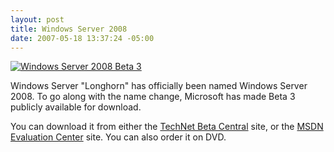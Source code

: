 ```yaml
---
layout: post
title: Windows Server 2008
date: 2007-05-18 13:37:24 -05:00
---
```


[![Windows Server 2008 Beta 3](http://www.microsoft.com/library/media/1033/windowsserver/longhorn/graphics/homepage/ItPro2008.gif)](http://www.microsoft.com/windowsserver2008/audsel.mspx)

Windows Server "Longhorn" has officially been named Windows Server 2008. To go along with the name change, Microsoft has made Beta 3 publicly available for download.

You can download it from either the [TechNet Beta Central](http://www.microsoft.com/technet/prodtechnol/beta/lhs/default.mspx) site, or the [MSDN Evaluation Center](http://msdn2.microsoft.com/evalcenter/bb383571.aspx) site. You can also order it on DVD.
